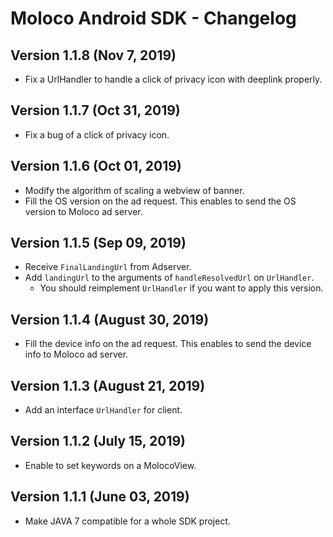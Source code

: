 # Moloco Android SDK - Changelog

## Version 1.1.8 (Nov 7, 2019)
* Fix a UrlHandler to handle a click of privacy icon with deeplink properly.

## Version 1.1.7 (Oct 31, 2019)
* Fix a bug of a click of privacy icon.

## Version 1.1.6 (Oct 01, 2019)
* Modify the algorithm of scaling a webview of banner.
* Fill the OS version on the ad request. This enables to send the OS version to Moloco ad server.

## Version 1.1.5 (Sep 09, 2019)
* Receive `FinalLandingUrl` from Adserver.
* Add `landingUrl` to the arguments of `handleResolvedUrl` on `UrlHandler`.
  * You should reimplement `UrlHandler` if you want to apply this version.

## Version 1.1.4 (August 30, 2019)
* Fill the device info on the ad request. This enables to send the device info to Moloco ad server.

## Version 1.1.3 (August 21, 2019)
* Add an interface `UrlHandler` for client.

## Version 1.1.2 (July 15, 2019)
* Enable to set keywords on a MolocoView.

## Version 1.1.1 (June 03, 2019)
* Make JAVA 7 compatible for a whole SDK project.

